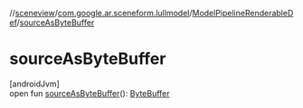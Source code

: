 //[sceneview](../../../index.md)/[com.google.ar.sceneform.lullmodel](../index.md)/[ModelPipelineRenderableDef](index.md)/[sourceAsByteBuffer](source-as-byte-buffer.md)

# sourceAsByteBuffer

[androidJvm]\
open fun [sourceAsByteBuffer](source-as-byte-buffer.md)(): [ByteBuffer](https://developer.android.com/reference/kotlin/java/nio/ByteBuffer.html)
